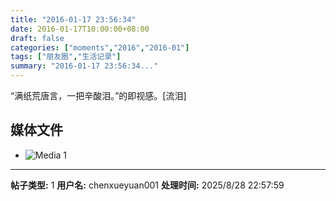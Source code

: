 ```yaml
---
title: "2016-01-17 23:56:34"
date: 2016-01-17T10:00:00+08:00
draft: false
categories: ["moments","2016","2016-01"]
tags: ["朋友圈","生活记录"]
summary: "2016-01-17 23:56:34..."
---
```


“满纸荒唐言，一把辛酸泪。”的即视感。[流泪]

## 媒体文件

- ![Media 1](/Moments/photos/2016-01-17/201601172356340.jpg)

---

**帖子类型:** 1
**用户名:** chenxueyuan001
**处理时间:** 2025/8/28 22:57:59